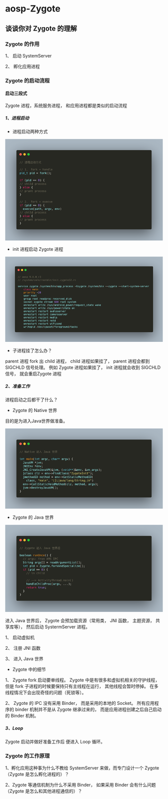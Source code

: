# aosp-Zygote

## 谈谈你对 Zygote 的理解

### Zygote 的作用

1、 启动 SystemServer

2、 孵化应用进程

### Zygote 的启动流程

#### 启动三段式

Zygote 进程，系统服务进程， 和应用进程都是类似的启动流程

##### 1、进程启动

- 进程启动两种方式

![process_launc](https://raw.githubusercontent.com/afirez/sonice/master/android/assets/process_launch.png)

- init 进程启动 Zygote 进程

![init.zygote32.rc](https://raw.githubusercontent.com/afirez/sonice/master/android/assets/init.zygote32.rc.png)

- 子进程挂了怎么办？

parent 进程 fork 出 child 进程， child 进程如果挂了， parent 进程会都到 SIGCHLD 信号处理。 例如 Zygote 进程如果挂了， init 进程就会收到 SIGCHLD 信号， 就会重启Zygote 进程

##### 2、准备工作

进程启动之后都干了什么？

- Zygote 的 Native 世界

目的是为进入Java世界做准备。

![native_enter_java](https://raw.githubusercontent.com/afirez/sonice/master/android/assets/native_enter_java.png)

- Zygote 的 Java 世界

![in_java](https://raw.githubusercontent.com/afirez/sonice/master/android/assets/in_java.png)

进入 Java 世界后， Zygote 会预加载资源（常用类， JNI 函数， 主题资源， 共享库等）， 然后启动 SystermServer 进程。

1、 启动虚拟机

2、 注册 JNI 函数

3、 进入 Java 世界

- Zygote 中的细节

1、 Zygote fork 启动要单线程。 Zygote 中是有很多和虚拟机相关的守护线程， 但是 fork 子进程的时候要保持只有主线程在运行， 其他线程会暂时停掉。 在多线程情况下会出现奇怪的问题（死锁等）。

2、 Zygote 的 IPC 没有采用 Binder， 而是采用的本地的 Socket。 所有应用程序的 binder 机制并不是从 Zygote 继承过来的， 而是应用进程创建之后自己启动的 Binder 机制。

##### 3、Loop

Zygote 启动并做好准备工作后 便进入 Loop 循环。

### Zygote 的工作原理

1、孵化应用这种事为什么不教给 SystemServer 来做，而专门设计一个 Zygote （Zygote 是怎么孵化进程的）？

2、Zygote 等通信机制为什么不采用 Binder， 如果采用 Binder 会有什么问题 （Zygote 是怎么和其他进程通信的）？
